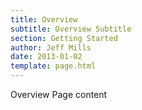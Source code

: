 ```yaml
---
title: Overview
subtitle: Overview Subtitle
section: Getting Started
author: Jeff Mills
date: 2013-01-02
template: page.html
---
```


Overview Page content
